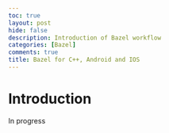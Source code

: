 ```yaml
---
toc: true
layout: post
hide: false
description: Introduction of Bazel workflow
categories: [Bazel]
comments: true
title: Bazel for C++, Android and IOS
---
```

# Introduction
In progress
